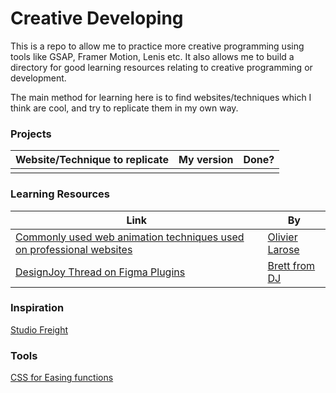 # Creative Developing

This is a repo to allow me to practice more creative programming using  tools like GSAP, Framer Motion, Lenis etc.
It also allows me to build a directory for good learning resources relating to creative programming or development.

The main method for learning here is to find websites/techniques which I think are cool, and try to replicate them in my own way.

### Projects

| Website/Technique to replicate | My version | Done?
|--|--|--
|  |  | 


### Learning Resources
|Link|By
|--|--|
|  [Commonly used web animation techniques used on professional websites](https://www.youtube.com/watch?v=9eHEOAn2FOA) |[Olivier Larose](https://github.com/olivierlarose) 
|[DesignJoy Thread on Figma Plugins](https://x.com/BrettFromDJ/status/1800977158942359583)|[Brett from DJ](https://www.designjoy.co/)

### Inspiration

[Studio Freight](https://studiofreight.com/)

### Tools

[CSS for Easing functions](https://easings.net/)
